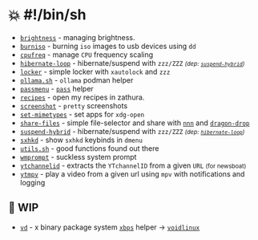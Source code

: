 # 💥 #!/bin/sh

- [`brightness`](https://github.com/haaag/shebang/blob/main/brightness) - managing brightness.
- [`burniso`](https://github.com/haaag/shebang/blob/main/burniso) - burning `iso` images to usb devices using `dd`
- [`cpufreq`](https://github.com/haaag/shebang/blob/main/cpufreq) - manage `CPU` frequency scaling
- [`hibernate-loop`](https://github.com/haaag/shebang/blob/main/hibernate-loop) - hibernate/suspend with `zzz/ZZZ` <small>_(dep: [`suspend-hybrid`](https://github.com/haaag/shebang/blob/main/suspend-hybrid))_</small>
- [`locker`](https://github.com/haaag/shebang/blob/main/locker) - simple locker with `xautolock` and `zzz`
- [`ollama.sh`](https://github.com/haaag/shebang/blob/main/ollama.sh) - `ollama` podman helper
- [`passmenu`](https://github.com/haaag/shebang/blob/main/passmenu) - [`pass`](https://www.passwordstore.org/) helper
- [`recipes`](https://github.com/haaag/shebang/blob/main/recipes) - open my recipes in zathura.
- [`screenshot`](https://github.com/haaag/shebang/blob/main/screenshot) - `pretty` screenshots
- [`set-mimetypes`](https://github.com/haaag/shebang/blob/main/set-mimetypes) - set apps for `xdg-open`
- [`share-files`](https://github.com/haaag/shebang/blob/main/share-files) - simple file-selector and share with [`nnn`](https://github.com/jarun/nnn) and [`dragon-drop`](https://github.com/mwh/dragon)
- [`suspend-hybrid`](https://github.com/haaag/shebang/blob/main/suspend-hybrid) - hibernate/suspend with `zzz/ZZZ` <small>_(dep: [`hibernate-loop`](https://github.com/haaag/shebang/blob/main/hibernate-loop))_</small>
- [`sxhkd`](https://github.com/haaag/shebang/blob/main/sxhkd-help) - show `sxhkd` keybinds in `dmenu`
- [`utils.sh`](https://github.com/haaag/shebang/blob/main/utils.sh) - good functions found out there
- [`wmprompt`](https://github.com/haaag/shebang/blob/main/wmprompt) - suckless system prompt
- [`ytchannelid`](https://github.com/haaag/shebang/blob/main/ytchannelid) - extracts the `YTchannelID` from a given `URL` <small>(for newsboat)</small>
- [`ytmpv`](https://github.com/haaag/shebang/blob/main/ytmpv) - play a video from a given url using `mpv` with notifications and logging

## 🚧 WIP

- [`vd`](https://github.com/haaag/shebang/blob/main/vd) - x binary package system [`xbps`](https://github.com/void-linux/xbps) helper -> [`voidlinux`](https://voidlinux.org/)
